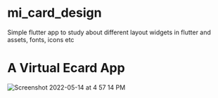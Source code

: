 # mi_card_design

Simple flutter app to study about different layout widgets in flutter and assets, fonts, icons etc

# A Virtual Ecard App 

![Screenshot 2022-05-14 at 4 57 14 PM](https://user-images.githubusercontent.com/19570212/168423674-2cd6a86b-69ed-4500-914c-1c13060c4746.png)


